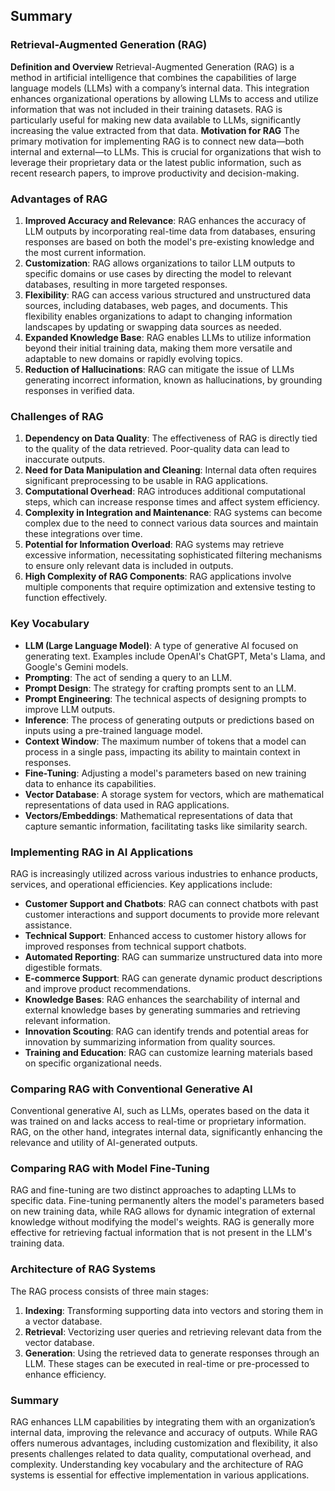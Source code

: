 ## Summary

### Retrieval-Augmented Generation (RAG)
**Definition and Overview** 
Retrieval-Augmented Generation (RAG) is a method in artificial intelligence that combines the capabilities of large language models (LLMs) with a company’s internal data. This integration enhances organizational operations by allowing LLMs to access and utilize information that was not included in their training datasets. RAG is particularly useful for making new data available to LLMs, significantly increasing the value extracted from that data.
**Motivation for RAG** 
The primary motivation for implementing RAG is to connect new data—both internal and external—to LLMs. This is crucial for organizations that wish to leverage their proprietary data or the latest public information, such as recent research papers, to improve productivity and decision-making.
### Advantages of RAG
1. **Improved Accuracy and Relevance**: RAG enhances the accuracy of LLM outputs by incorporating real-time data from databases, ensuring responses are based on both the model's pre-existing knowledge and the most current information.
2. **Customization**: RAG allows organizations to tailor LLM outputs to specific domains or use cases by directing the model to relevant databases, resulting in more targeted responses.
3. **Flexibility**: RAG can access various structured and unstructured data sources, including databases, web pages, and documents. This flexibility enables organizations to adapt to changing information landscapes by updating or swapping data sources as needed.
4. **Expanded Knowledge Base**: RAG enables LLMs to utilize information beyond their initial training data, making them more versatile and adaptable to new domains or rapidly evolving topics.
5. **Reduction of Hallucinations**: RAG can mitigate the issue of LLMs generating incorrect information, known as hallucinations, by grounding responses in verified data.
### Challenges of RAG
1. **Dependency on Data Quality**: The effectiveness of RAG is directly tied to the quality of the data retrieved. Poor-quality data can lead to inaccurate outputs.
2. **Need for Data Manipulation and Cleaning**: Internal data often requires significant preprocessing to be usable in RAG applications.
3. **Computational Overhead**: RAG introduces additional computational steps, which can increase response times and affect system efficiency.
4. **Complexity in Integration and Maintenance**: RAG systems can become complex due to the need to connect various data sources and maintain these integrations over time.
5. **Potential for Information Overload**: RAG systems may retrieve excessive information, necessitating sophisticated filtering mechanisms to ensure only relevant data is included in outputs.
6. **High Complexity of RAG Components**: RAG applications involve multiple components that require optimization and extensive testing to function effectively.
### Key Vocabulary
- **LLM (Large Language Model)**: A type of generative AI focused on generating text. Examples include OpenAI's ChatGPT, Meta's Llama, and Google's Gemini models.
- **Prompting**: The act of sending a query to an LLM.
- **Prompt Design**: The strategy for crafting prompts sent to an LLM.
- **Prompt Engineering**: The technical aspects of designing prompts to improve LLM outputs.
- **Inference**: The process of generating outputs or predictions based on inputs using a pre-trained language model.
- **Context Window**: The maximum number of tokens that a model can process in a single pass, impacting its ability to maintain context in responses.
- **Fine-Tuning**: Adjusting a model's parameters based on new training data to enhance its capabilities.
- **Vector Database**: A storage system for vectors, which are mathematical representations of data used in RAG applications.
- **Vectors/Embeddings**: Mathematical representations of data that capture semantic information, facilitating tasks like similarity search.
### Implementing RAG in AI Applications
RAG is increasingly utilized across various industries to enhance products, services, and operational efficiencies. Key applications include:
- **Customer Support and Chatbots**: RAG can connect chatbots with past customer interactions and support documents to provide more relevant assistance.
- **Technical Support**: Enhanced access to customer history allows for improved responses from technical support chatbots.
- **Automated Reporting**: RAG can summarize unstructured data into more digestible formats.
- **E-commerce Support**: RAG can generate dynamic product descriptions and improve product recommendations.
- **Knowledge Bases**: RAG enhances the searchability of internal and external knowledge bases by generating summaries and retrieving relevant information.
- **Innovation Scouting**: RAG can identify trends and potential areas for innovation by summarizing information from quality sources.
- **Training and Education**: RAG can customize learning materials based on specific organizational needs.
### Comparing RAG with Conventional Generative AI
Conventional generative AI, such as LLMs, operates based on the data it was trained on and lacks access to real-time or proprietary information. RAG, on the other hand, integrates internal data, significantly enhancing the relevance and utility of AI-generated outputs.
### Comparing RAG with Model Fine-Tuning
RAG and fine-tuning are two distinct approaches to adapting LLMs to specific data. Fine-tuning permanently alters the model's parameters based on new training data, while RAG allows for dynamic integration of external knowledge without modifying the model's weights. RAG is generally more effective for retrieving factual information that is not present in the LLM's training data.
### Architecture of RAG Systems
The RAG process consists of three main stages:
1. **Indexing**: Transforming supporting data into vectors and storing them in a vector database.
2. **Retrieval**: Vectorizing user queries and retrieving relevant data from the vector database.
3. **Generation**: Using the retrieved data to generate responses through an LLM.
These stages can be executed in real-time or pre-processed to enhance efficiency.
### Summary
RAG enhances LLM capabilities by integrating them with an organization’s internal data, improving the relevance and accuracy of outputs. While RAG offers numerous advantages, including customization and flexibility, it also presents challenges related to data quality, computational overhead, and complexity. Understanding key vocabulary and the architecture of RAG systems is essential for effective implementation in various applications.
